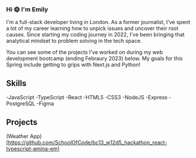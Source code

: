 ### Hi 🌞 I'm Emily 

I'm a full-stack developer living in London. As a former journalist, I've spent a lot of my career learning how to unpick issues and uncover their root causes. Since starting my coding journey in 2022, I've been bringing that analytical mindset to problem solving in the tech space. 

You can see some of the projects I've worked on during my web development bootcamp (ending Febraury 2023) below. My goals for this Spring include getting to grips with Next.js and Python!

## Skills

-JavaScript -TypeScript -React -HTML5 -CSS3 -NodeJS -Express -PostgreSQL -Figma

## Projects

(Weather App) [https://github.com/SchoolOfCode/bc13_w12d5_hackathon_react-typescript-amina-em]



